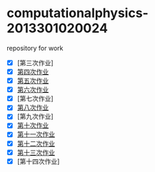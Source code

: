 # computationalphysics-2013301020024
repository for work
- [x] [第三次作业]
- [x] [第四次作业](https://github.com/x-blossom/computationalphysics-2013301020024/blob/master/4th/readme4th.md)
- [x] [第五次作业](https://www.zybuluo.com/X-blossom/note/414595)
- [x] [第六次作业](https://www.zybuluo.com/X-blossom/note/350703)
- [x] [第七次作业]
- [x] [第八次作业](https://www.zybuluo.com/X-blossom/note/363716)
- [x] [第九次作业]
- [x] [第十次作业](https://www.zybuluo.com/X-blossom/note/413921)
- [x] [第十一次作业](https://www.zybuluo.com/X-blossom/note/414127)
- [x] [第十二次作业](https://www.zybuluo.com/X-blossom/note/377527)
- [x] [第十三次作业](https://www.zybuluo.com/X-blossom/note/414088)
- [x] [第十四次作业]

